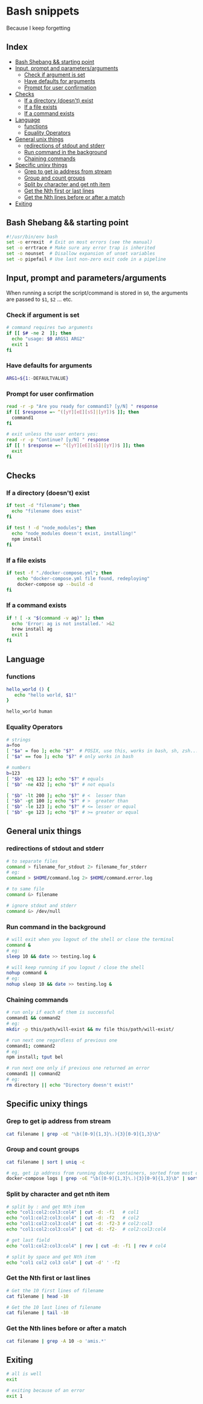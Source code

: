 # Bash snippets
Because I keep forgetting

## Index

<!-- toc -->

- [Bash Shebang && starting point](#bash-shebang--starting-point)
- [Input, prompt and parameters/arguments](#input-prompt-and-parametersarguments)
  * [Check if argument is set](#check-if-argument-is-set)
  * [Have defaults for arguments](#have-defaults-for-arguments)
  * [Prompt for user confirmation](#prompt-for-user-confirmation)
- [Checks](#checks)
  * [If a directory (doesn't) exist](#if-a-directory-doesnt-exist)
  * [If a file exists](#if-a-file-exists)
  * [If a command exists](#if-a-command-exists)
- [Language](#language)
  * [functions](#functions)
  * [Equality Operators](#equality-operators)
- [General unix things](#general-unix-things)
  * [redirections of stdout and stderr](#redirections-of-stdout-and-stderr)
  * [Run command in the background](#run-command-in-the-background)
  * [Chaining commands](#chaining-commands)
- [Specific unixy things](#specific-unixy-things)
  * [Grep to get ip address from stream](#grep-to-get-ip-address-from-stream)
  * [Group and count groups](#group-and-count-groups)
  * [Split by character and get nth item](#split-by-character-and-get-nth-item)
  * [Get the Nth first or last lines](#get-the-nth-first-or-last-lines)
  * [Get the Nth lines before or after a match](#get-the-nth-lines-before-or-after-a-match)
- [Exiting](#exiting)

<!-- tocstop -->

## Bash Shebang && starting point

```bash
#!/usr/bin/env bash
set -o errexit  # Exit on most errors (see the manual)
set -o errtrace # Make sure any error trap is inherited
set -o nounset  # Disallow expansion of unset variables
set -o pipefail # Use last non-zero exit code in a pipeline
```

## Input, prompt and parameters/arguments

When running a script the script/command is stored in `$0`, the arguments are passed to `$1`, `$2` ... etc.

### Check if argument is set

```bash
# command requires two arguments
if [[ $# -ne 2  ]]; then
  echo "usage: $0 ARGS1 ARG2"
  exit 1
fi
```

### Have defaults for arguments

```bash
ARG1=${1:-DEFAULTVALUE}
```

### Prompt for user confirmation

```bash
read -r -p "Are you ready for command1? [y/N] " response
if [[ $response =~ ^([yY][eE][sS]|[yY])$ ]]; then
  command1
fi

# exit unless the user enters yes:
read -r -p "Continue? [y/N] " response
if [[ ! $response =~ ^([yY][eE][sS]|[yY])$ ]]; then
  exit
fi
```

## Checks

### If a directory (doesn't) exist
```bash
if test -d "filename"; then
  echo "filename does exist"
fi

if test ! -d "node_modules"; then
  echo "node_modules doesn't exist, installing!"
  npm install
fi
```

### If a file exists
```bash
if test -f "./docker-compose.yml"; then
	echo "docker-compose.yml file found, redeploying"
	docker-compose up --build -d
fi
```

### If a command exists
```bash
if ! [ -x "$(command -v ag)" ]; then
  echo 'Error: ag is not installed.' >&2
  brew install ag
  exit 1
fi
```

## Language
### functions
```bash
hello_world () {
   echo "hello world, $1!"
}

hello_world human
```

### Equality Operators

```bash
# strings
a=foo
[ "$a" = foo ]; echo "$?"  # POSIX, use this, works in bash, sh, zsh...
[ "$a" == foo ]; echo "$?" # only works in bash

# numbers
b=123
[ "$b" -eq 123 ]; echo "$?" # equals
[ "$b" -ne 432 ]; echo "$?" # not equals

[ "$b" -lt 200 ]; echo "$?" # <  lesser than
[ "$b" -gt 100 ]; echo "$?" # >  greater than
[ "$b" -le 123 ]; echo "$?" # <= lesser or equal
[ "$b" -ge 123 ]; echo "$?" # >= greater or equal
```

## General unix things

### redirections of stdout and stderr
```bash
# to separate files
command > filename_for_stdout 2> filename_for_stderr
# eg:
command > $HOME/command.log 2> $HOME/command.error.log

# to same file
command &> filename

# ignore stdout and stderr
command &> /dev/null
```
### Run command in the background
```bash
# will exit when you logout of the shell or close the terminal
command &
# eg:
sleep 10 && date >> testing.log &

# will keep running if you logout / close the shell
nohup command &
# eg:
nohup sleep 10 && date >> testing.log &
```

### Chaining commands

```bash
# run only if each of them is successful
command1 && command2
# eg:
mkdir -p this/path/will-exist && mv file this/path/will-exist/

# run next one regardless of previous one
command1; command2
# eg:
npm install; tput bel

# run next one only if previous one returned an error
command1 || command2
# eg:
rm directory || echo "Directory doesn't exist!"

```

## Specific unixy things

### Grep to get ip address from stream

```bash
cat filename | grep -oE "\b([0-9]{1,3}\.){3}[0-9]{1,3}\b"
```

### Group and count groups

```bash
cat filename | sort | uniq -c

# eg, get ip address from running docker containers, sorted from most often to least
docker-compose logs | grep -oE "\b([0-9]{1,3}\.){3}[0-9]{1,3}\b" | sort | uniq -c | sort -r
```

### Split by character and get nth item

```bash
# split by : and get Nth item
echo "col1:col2:col3:col4" | cut -d: -f1   # col1
echo "col1:col2:col3:col4" | cut -d: -f2   # col2
echo "col1:col2:col3:col4" | cut -d: -f2-3 # col2:col3
echo "col1:col2:col3:col4" | cut -d: -f2-  # col2:col3:col4

# get last field
echo "col1:col2:col3:col4" | rev | cut -d: -f1 | rev # col4

# split by space and get Nth item
echo "col1 col2 col3 col4" | cut -d' ' -f2
```

### Get the Nth first or last lines

```bash
# Get the 10 first lines of filename
cat filename | head -10

# Get the 10 last lines of filename
cat filename | tail -10
```

### Get the Nth lines before or after a match

```bash
cat filename | grep -A 10 -o 'amis.*'
```



## Exiting

```bash
# all is well
exit

# exiting because of an error
exit 1
```



